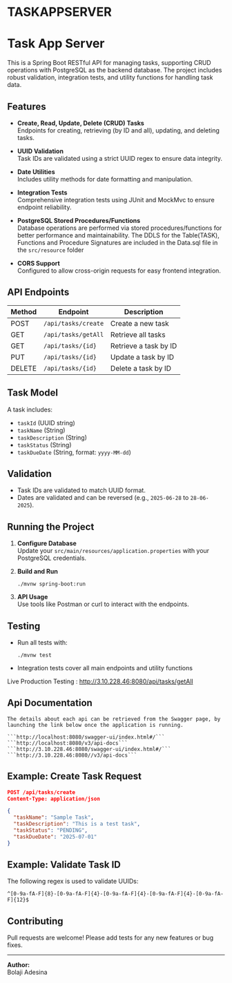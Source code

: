 # TASKAPPSERVER
# Task App Server

This is a Spring Boot RESTful API for managing tasks, supporting CRUD operations with PostgreSQL as the backend database. The project includes robust validation, integration tests, and utility functions for handling task data.

## Features

- **Create, Read, Update, Delete (CRUD) Tasks**  
  Endpoints for creating, retrieving (by ID and all), updating, and deleting tasks.

- **UUID Validation**  
  Task IDs are validated using a strict UUID regex to ensure data integrity.

- **Date Utilities**  
  Includes utility methods for date formatting and manipulation.

- **Integration Tests**  
  Comprehensive integration tests using JUnit and MockMvc to ensure endpoint reliability.

- **PostgreSQL Stored Procedures/Functions**  
  Database operations are performed via stored procedures/functions for better performance and maintainability. The DDLS for the Table(TASK), Functions and Procedure Signatures are included in the Data.sql file in the ```src/resource``` folder

- **CORS Support**  
  Configured to allow cross-origin requests for easy frontend integration.

## API Endpoints

| Method | Endpoint                | Description                  |
|--------|-------------------------|------------------------------|
| POST   | `/api/tasks/create`     | Create a new task            |
| GET    | `/api/tasks/getAll`     | Retrieve all tasks           |
| GET    | `/api/tasks/{id}`       | Retrieve a task by ID        |
| PUT    | `/api/tasks/{id}`       | Update a task by ID          |
| DELETE | `/api/tasks/{id}`       | Delete a task by ID          |

## Task Model

A task includes:
- `taskId` (UUID string)
- `taskName` (String)
- `taskDescription` (String)
- `taskStatus` (String)
- `taskDueDate` (String, format: `yyyy-MM-dd`)

## Validation

- Task IDs are validated to match UUID format.
- Dates are validated and can be reversed (e.g., `2025-06-28` to `28-06-2025`).

## Running the Project

1. **Configure Database**  
   Update your `src/main/resources/application.properties` with your PostgreSQL credentials.

2. **Build and Run**  
   ```
   ./mvnw spring-boot:run
   ```

3. **API Usage**  
   Use tools like Postman or curl to interact with the endpoints.

## Testing

- Run all tests with:
  ```
  ./mvnw test
  ```
- Integration tests cover all main endpoints and utility functions

Live Production Testing : http://3.10.228.46:8080/api/tasks/getAll

## Api Documentation
    The details about each api can be retrieved from the Swagger page, by launching the link below once the application is running. 

    ```http://localhost:8080/swagger-ui/index.html#/```
    ```http://localhost:8080/v3/api-docs```
    ```http://3.10.228.46:8080/swagger-ui/index.html#/```
    ```http://3.10.228.46:8080//v3/api-docs```

## Example: Create Task Request

```json
POST /api/tasks/create
Content-Type: application/json

{
  "taskName": "Sample Task",
  "taskDescription": "This is a test task",
  "taskStatus": "PENDING",
  "taskDueDate": "2025-07-01"
}
```

## Example: Validate Task ID

The following regex is used to validate UUIDs:
```
^[0-9a-fA-F]{8}-[0-9a-fA-F]{4}-[0-9a-fA-F]{4}-[0-9a-fA-F]{4}-[0-9a-fA-F]{12}$
```

## Contributing

Pull requests are welcome! Please add tests for any new features or bug fixes.

---

**Author:**  
Bolaji Adesina  

